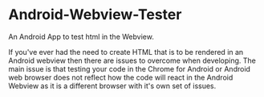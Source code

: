 Android-Webview-Tester
======================

An Android App to test html in the Webview.

If you've ever had the need to create HTML that is to be rendered in an Android webview then there are issues to overcome when developing.
The main issue is that testing your code in the Chrome for Android or Android web browser does not reflect how the code will react in the Android Webview as it is a different browser with it's own set of issues.
